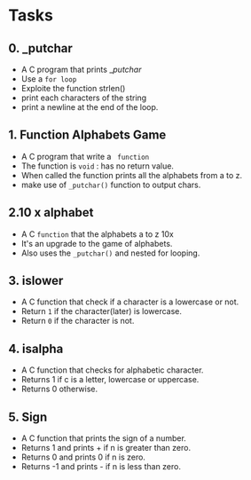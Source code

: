 # Tasks
 ## 0. _putchar
 * A C program that prints __putchar_
 * Use a ``` for loop ```
 * Exploite the function strlen()
 * print each characters of the string
 * print a newline at the end of the loop.

## 1. Function Alphabets Game
* A C program that write a ``` function```
* The function is ``` void ``` : has no return value.
* When called the function prints all the alphabets from a to z.
* make use of  ``` _putchar() ``` function to output chars.

## 2.10 x alphabet
* A C ``` function ``` that the alphabets a to z 10x
* It's an upgrade to the game of alphabets.
* Also uses the ``` _putchar() ``` and nested for looping.

## 3. islower
* A C function that check if a character is a lowercase or not.
* Return ``` 1 ``` if the character(later) is lowercase.
* Return ``` 0 ``` if the character is not.

## 4. isalpha
* A C   function that checks for alphabetic character.
* Returns 1 if c is a letter, lowercase or uppercase.
* Returns 0 otherwise.

## 5. Sign
* A C  function that prints the sign of a number.
* Returns 1 and prints + if n is greater than zero.
* Returns 0 and prints 0 if n is zero.
* Returns -1 and prints - if n is less than zero.
